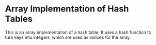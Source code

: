 # Array Implementation of Hash Tables

This is an array implementation of a hash table. It uses a hash function to turn keys into integers, which are used as indices for the array.
